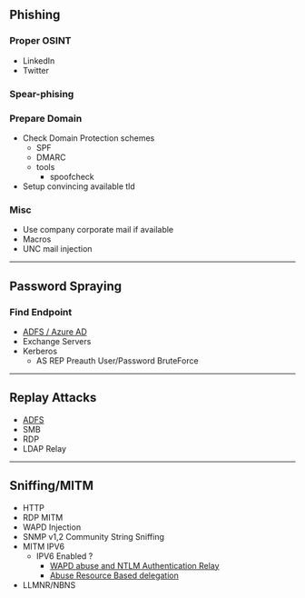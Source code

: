 ## Phishing
### Proper OSINT
- LinkedIn
- Twitter
### Spear-phising
### Prepare Domain
- Check Domain Protection schemes
	- SPF
	- DMARC
	- tools
		- spoofcheck
- Setup convincing available tld
### Misc 
- Use company corporate mail if available
- Macros
- UNC mail injection

***

##	Password Spraying
### Find Endpoint
- [ADFS / Azure AD](file:///C:/Users/karim/Downloads/Troopers%2019%20-%20I%20am%20AD%20FS%20and%20So%20Can%20You.pdf%20_%20Medium.html)
- Exchange Servers
- Kerberos
	- AS REP Preauth User/Password BruteForce
***

## Replay Attacks
- [ADFS](https://cqureacademy.com/blog/replaying-adfs-claims-with-fiddler)
- SMB
- RDP
- LDAP Relay
			
***

## Sniffing/MITM
- HTTP
- RDP MITM
- WAPD Injection
- SNMP v1,2 Community String Sniffing
- MITM IPV6
	- IPV6 Enabled ?
		- [WAPD abuse and NTLM Authentication Relay](https://blog.fox-it.com/2018/01/11/mitm6-compromising-ipv4-networks-via-ipv6/)
		- [Abuse Resource Based delegation](https://dirkjanm.io/worst-of-both-worlds-ntlm-relaying-and-kerberos-delegation/)
- LLMNR/NBNS